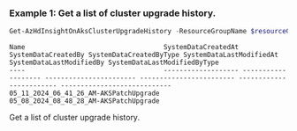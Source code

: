 ### Example 1: Get a list of cluster upgrade history.
```powershell
Get-AzHdInsightOnAksClusterUpgradeHistory -ResourceGroupName $resourceGroupName -ClusterPoolName $clusterPoolName -ClusterName $clusterName
```

```output
Name                                   SystemDataCreatedAt SystemDataCreatedBy SystemDataCreatedByType SystemDataLastModifiedAt SystemDataLastModifiedBy SystemDataLastModifiedByType
----                                   ------------------- ------------------- ----------------------- ------------------------ ------------------------ ----------------------------
05_11_2024_06_41_26_AM-AKSPatchUpgrade
05_08_2024_08_48_28_AM-AKSPatchUpgrade
```

Get a list of cluster upgrade history.
